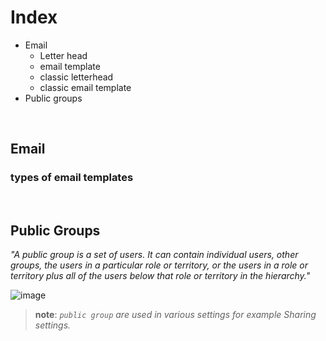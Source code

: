 # Index
  - Email
    - Letter head
    - email template
    - classic letterhead
    - classic email template
  - Public groups



<br/>


## Email

### types of email templates



<br/>


## Public Groups 
*"A public group is a set of users. It can contain individual users, other groups, the users in a particular role or territory, or the users in a role or territory plus all of the users below that role or territory in the hierarchy."*

![image](https://user-images.githubusercontent.com/63545175/191175088-314c10ba-3c8f-49ba-b927-243b0f1067d4.png)

> **note**: _``public group`` are used in various settings for example Sharing settings._

<br/>





